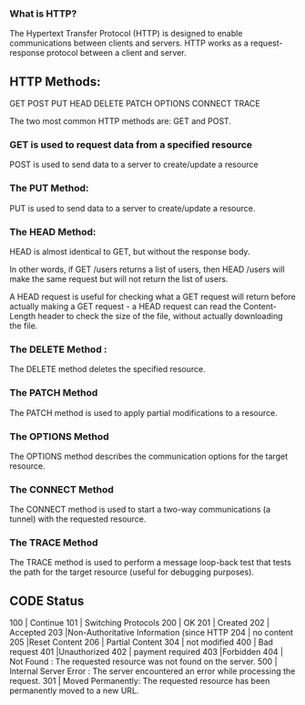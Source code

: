 

### What is HTTP?
The Hypertext Transfer Protocol (HTTP) is designed to enable communications between clients and servers.
HTTP works as a request-response protocol between a client and server.

HTTP Methods:
---
GET
POST
PUT
HEAD
DELETE
PATCH
OPTIONS
CONNECT
TRACE

The two most common HTTP methods are: GET and POST.

### GET is used to request data from a specified resource
POST is used to send data to a server to create/update a resource




### The PUT Method: 
PUT is used to send data to a server to create/update a resource.

### The HEAD Method:
HEAD is almost identical to GET, but without the response body.

In other words, if GET /users returns a list of users, then HEAD /users will make the same request but will not return the list of users.

A HEAD request is useful for checking what a GET request will return before actually making a GET request - a HEAD request can read the Content-Length header to check the size of the file, without actually downloading the file.

### The DELETE Method :

The DELETE method deletes the specified resource.

### The PATCH Method
The PATCH method is used to apply partial modifications to a resource.

### The OPTIONS Method
The OPTIONS method describes the communication options for the target resource.

### The CONNECT Method
The CONNECT method is used to start a two-way communications (a tunnel) with the requested resource.

### The TRACE Method
The TRACE method is used to perform a message loop-back test that tests the path for the target resource (useful for debugging purposes).


**CODE Status**
-------
100 | Continue
101 | Switching Protocols
200 | OK
201 | Created
202 | Accepted
203 |Non-Authoritative Information (since HTTP
204 | no content
205 |Reset Content
206 | Partial Content
304 | not modified
400 | Bad request
401 |Unauthorized
402 | payment required
403 |Forbidden
404 | Not Found : The requested resource was not found on the server.
500 | Internal Server Error : The server encountered an error while processing the request.
301 | Moved Permanently: The requested resource has been permanently moved to a new URL.


